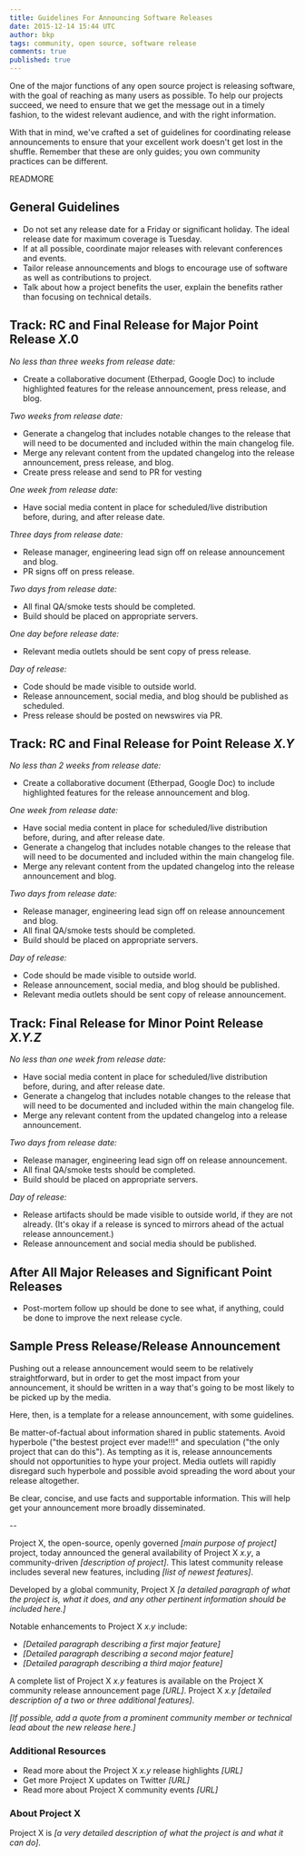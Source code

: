 ```yaml
---
title: Guidelines For Announcing Software Releases
date: 2015-12-14 15:44 UTC
author: bkp
tags: community, open source, software release
comments: true
published: true
---
```

One of the major functions of any open source project is releasing software, with the goal of reaching as many users as possible. To help our projects succeed, we need to ensure that we get the message out in a timely fashion, to the widest relevant audience, and with the right information.

With that in mind, we've crafted a set of guidelines for coordinating release announcements to ensure that your excellent work doesn't get lost in the shuffle. Remember that these are only guides; you own community practices can be different.

READMORE

## General Guidelines

* Do not set any release date for a Friday or significant holiday. The ideal release date for maximum coverage is Tuesday.
* If at all possible, coordinate major releases with relevant conferences and events.
* Tailor release announcements and blogs to encourage use of software as well as contributions to project.
* Talk about how a project benefits the user, explain the benefits rather than focusing on technical details.

## Track: RC and Final Release for Major Point Release *X*.0

*No less than three weeks from release date:*
 * Create a collaborative document (Etherpad, Google Doc) to include highlighted features for the release announcement, press release, and blog.

*Two weeks from release date:*
 * Generate a changelog that includes notable changes to the release that will need to be documented and included within the main changelog file.
 * Merge any relevant content from the updated changelog into the release announcement, press release, and blog.
 * Create press release and send to PR for vesting

*One week from release date:*

  * Have social media content in place for scheduled/live distribution before, during, and after release date.

*Three days from release date:*
  * Release manager, engineering lead sign off on release announcement and blog.
  * PR signs off on press release.

*Two days from release date:*

  * All final QA/smoke tests should be completed.
  * Build should be placed on appropriate servers.

*One day before release date:*

  * Relevant media outlets should be sent copy of press release.

*Day of release:*

  * Code should be made visible to outside world.
  * Release announcement, social media, and blog should be published as scheduled.
  * Press release should be posted on newswires via PR.

## Track: RC and Final Release for Point Release *X.Y*

*No less than 2 weeks from release date:*

  * Create a collaborative document (Etherpad, Google Doc) to include highlighted features for the release announcement and blog.

*One week from release date:*

  * Have social media content in place for scheduled/live distribution before, during, and after release date.
  * Generate a changelog that includes notable changes to the release that will need to be documented and included within the main changelog file.
  * Merge any relevant content from the updated changelog into the release announcement and blog.

*Two days from release date:*

  * Release manager, engineering lead sign off on release announcement and blog.
  * All final QA/smoke tests should be completed.
  * Build should be placed on appropriate servers.

*Day of release:*

  * Code should be made visible to outside world.
  * Release announcement, social media, and blog should be published.
  * Relevant media outlets should be sent copy of release announcement.

## Track: Final Release for Minor Point Release *X.Y.Z*

*No less than one week from release date:*

  * Have social media content in place for scheduled/live distribution before, during, and after release date.
  * Generate a changelog that includes notable changes to the release that will need to be documented and included within the main changelog file.
  * Merge any relevant content from the updated changelog into a release announcement.

*Two days from release date:*

  * Release manager, engineering lead sign off on release announcement.
  * All final QA/smoke tests should be completed.
  * Build should be placed on appropriate servers.

*Day of release:*

  * Release artifacts should be made visible to outside world, if they are not already. (It's okay if a release is synced to mirrors ahead of the actual release announcement.)
  * Release announcement and social media should be published.

## After All Major Releases and Significant Point Releases

  * Post-mortem follow up should be done to see what, if anything, could be done to improve the next release cycle.

## Sample Press Release/Release Announcement

Pushing out a release announcement would seem to be relatively straightforward, but in order to get the most impact from your announcement, it should be written in a way that's going to be most likely to be picked up by the media.

Here, then, is a template for a release announcement, with some guidelines.

Be matter-of-factual about information shared in public statements. Avoid hyperbole ("the bestest project ever made!!!" and speculation ("the only project that can do this"). As tempting as it is, release announcements should not opportunities to hype your project. Media outlets will rapidly disregard such hyperbole and possible avoid spreading the word about your release altogether.

Be clear, concise, and use facts and supportable information. This will help get your announcement more broadly disseminated.

--

Project X, the open-source, openly governed *[main purpose of project]* project, today announced the general availability of Project X *x.y*, a community-driven *[description of project]*. This latest community release includes several new features, including *[list of newest features]*.

Developed by a global community, Project X *[a detailed paragraph of what the project is, what it does, and any other pertinent information should be included here.]*

Notable enhancements to Project X *x.y* include:

  * *[Detailed paragraph describing a first major feature]*
  * *[Detailed paragraph describing a second major feature]*
  * *[Detailed paragraph describing a third major feature]*

A complete list of Project X *x.y* features is available on the Project X community release announcement page *[URL]*. Project X *x.y [detailed description of a two or three additional features]*.

*[If possible, add a quote from a prominent community member or technical lead about the new release here.]*

### Additional Resources
  * Read more about the Project X *x.y* release highlights *[URL]*
  * Get more Project X updates on Twitter *[URL]*
  * Read more about Project X community events *[URL]*

### About Project X

Project X is *[a very detailed description of what the project is and what it can do]*.
